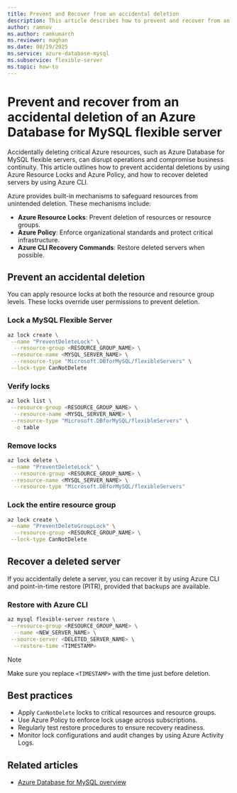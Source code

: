 ```yaml
---
title: Prevent and Recover from an accidental deletion
description: This article describes how to prevent and recover from an accidental deletion of an  Azure Database for MySQL flexible server.
author: ramnov  
ms.author: ramkumarch  
ms.reviewer: maghan
ms.date: 08/19/2025
ms.service: azure-database-mysql
ms.subservice: flexible-server
ms.topic: how-to
---
```


# Prevent and recover from an accidental deletion of an Azure Database for MySQL flexible server

Accidentally deleting critical Azure resources, such as Azure Database for MySQL flexible servers, can disrupt operations and compromise business continuity. This article outlines how to prevent accidental deletions by using Azure Resource Locks and Azure Policy, and how to recover deleted servers by using Azure CLI.

Azure provides built-in mechanisms to safeguard resources from unintended deletion. These mechanisms include:

- **Azure Resource Locks**: Prevent deletion of resources or resource groups.
- **Azure Policy**: Enforce organizational standards and protect critical infrastructure.
- **Azure CLI Recovery Commands**: Restore deleted servers when possible.

## Prevent an accidental deletion

You can apply resource locks at both the resource and resource group levels. These locks override user permissions to prevent deletion.

### Lock a MySQL Flexible Server

```bash
az lock create \
 --name "PreventDeleteLock" \
  --resource-group <RESOURCE_GROUP_NAME> \
 --resource-name <MYSQL_SERVER_NAME> \
  --resource-type "Microsoft.DBforMySQL/flexibleServers" \
 --lock-type CanNotDelete
```

### Verify locks

```bash
az lock list \
 --resource-group <RESOURCE_GROUP_NAME> \
  --resource-name <MYSQL_SERVER_NAME> \
 --resource-type "Microsoft.DBforMySQL/flexibleServers" \
  -o table
```

### Remove locks

```bash
az lock delete \
 --name "PreventDeleteLock" \
  --resource-group <RESOURCE_GROUP_NAME> \
 --resource-name <MYSQL_SERVER_NAME> \
  --resource-type "Microsoft.DBforMySQL/flexibleServers"
```

### Lock the entire resource group

```bash
az lock create \
 --name "PreventDeleteGroupLock" \
  --resource-group <RESOURCE_GROUP_NAME> \
 --lock-type CanNotDelete
```

## Recover a deleted server

If you accidentally delete a server, you can recover it by using Azure CLI and point-in-time restore (PITR), provided that backups are available.

### Restore with Azure CLI

```bash
az mysql flexible-server restore \
 --resource-group <RESOURCE_GROUP_NAME> \
  --name <NEW_SERVER_NAME> \
 --source-server <DELETED_SERVER_NAME> \
  --restore-time <TIMESTAMP>
```

> [!NOTE]
> Make sure you replace `<TIMESTAMP>` with the time just before deletion.

## Best practices

- Apply `CanNotDelete` locks to critical resources and resource groups.
- Use Azure Policy to enforce lock usage across subscriptions.
- Regularly test restore procedures to ensure recovery readiness.
- Monitor lock configurations and audit changes by using Azure Activity Logs.

## Related articles

- [Azure Database for MySQL overview](overview.md)
